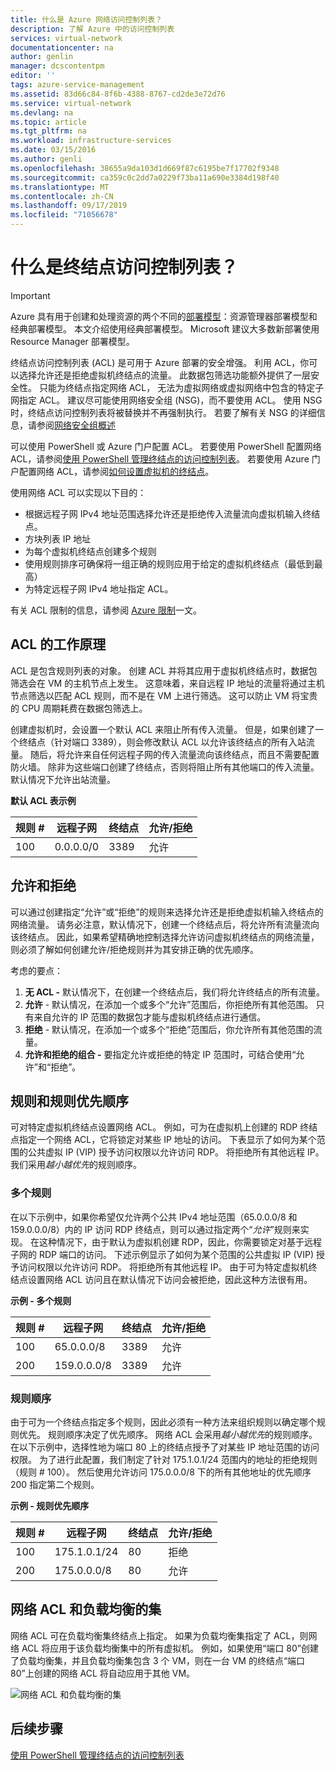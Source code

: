 ```yaml
---
title: 什么是 Azure 网络访问控制列表？
description: 了解 Azure 中的访问控制列表
services: virtual-network
documentationcenter: na
author: genlin
manager: dcscontentpm
editor: ''
tags: azure-service-management
ms.assetid: 83d66c84-8f6b-4388-8767-cd2de3e72d76
ms.service: virtual-network
ms.devlang: na
ms.topic: article
ms.tgt_pltfrm: na
ms.workload: infrastructure-services
ms.date: 03/15/2016
ms.author: genli
ms.openlocfilehash: 38655a9da103d1d669f87c6195be7f17702f9348
ms.sourcegitcommit: ca359c0c2dd7a0229f73ba11a690e3384d198f40
ms.translationtype: MT
ms.contentlocale: zh-CN
ms.lasthandoff: 09/17/2019
ms.locfileid: "71056678"
---
```

# <a name="what-is-an-endpoint-access-control-list"></a>什么是终结点访问控制列表？

> [!IMPORTANT]
> Azure 具有用于创建和处理资源的两个不同的[部署模型](../azure-resource-manager/resource-manager-deployment-model.md?toc=%2fazure%2fvirtual-network%2ftoc.json)：资源管理器部署模型和经典部署模型。 本文介绍使用经典部署模型。 Microsoft 建议大多数新部署使用 Resource Manager 部署模型。 

终结点访问控制列表 (ACL) 是可用于 Azure 部署的安全增强。 利用 ACL，你可以选择允许还是拒绝虚拟机终结点的流量。 此数据包筛选功能额外提供了一层安全性。 只能为终结点指定网络 ACL， 无法为虚拟网络或虚拟网络中包含的特定子网指定 ACL。 建议尽可能使用网络安全组 (NSG)，而不要使用 ACL。 使用 NSG 时，终结点访问控制列表将被替换并不再强制执行。 若要了解有关 NSG 的详细信息，请参阅[网络安全组概述](security-overview.md)

可以使用 PowerShell 或 Azure 门户配置 ACL。 若要使用 PowerShell 配置网络 ACL，请参阅[使用 PowerShell 管理终结点的访问控制列表](virtual-networks-acl-powershell.md)。 若要使用 Azure 门户配置网络 ACL，请参阅[如何设置虚拟机的终结点](../virtual-machines/windows/classic/setup-endpoints.md?toc=%2fazure%2fvirtual-machines%2fwindows%2fclassic%2ftoc.json)。

使用网络 ACL 可以实现以下目的：

* 根据远程子网 IPv4 地址范围选择允许还是拒绝传入流量流向虚拟机输入终结点。
* 方块列表 IP 地址
* 为每个虚拟机终结点创建多个规则
* 使用规则排序可确保将一组正确的规则应用于给定的虚拟机终结点（最低到最高）
* 为特定远程子网 IPv4 地址指定 ACL。

有关 ACL 限制的信息，请参阅 [Azure 限制](../azure-subscription-service-limits.md?toc=%2fazure%2fvirtual-network%2ftoc.json#networking-limits)一文。

## <a name="how-acls-work"></a>ACL 的工作原理
ACL 是包含规则列表的对象。 创建 ACL 并将其应用于虚拟机终结点时，数据包筛选会在 VM 的主机节点上发生。 这意味着，来自远程 IP 地址的流量将通过主机节点筛选以匹配 ACL 规则，而不是在 VM 上进行筛选。 这可以防止 VM 将宝贵的 CPU 周期耗费在数据包筛选上。

创建虚拟机时，会设置一个默认 ACL 来阻止所有传入流量。 但是，如果创建了一个终结点（针对端口 3389），则会修改默认 ACL 以允许该终结点的所有入站流量。 随后，将允许来自任何远程子网的传入流量流向该终结点，而且不需要配置防火墙。 除非为这些端口创建了终结点，否则将阻止所有其他端口的传入流量。 默认情况下允许出站流量。

**默认 ACL 表示例**

| **规则 #** | **远程子网** | **终结点** | **允许/拒绝** |
| --- | --- | --- | --- |
| 100 |0.0.0.0/0 |3389 |允许 |

## <a name="permit-and-deny"></a>允许和拒绝
可以通过创建指定“允许”或“拒绝”的规则来选择允许还是拒绝虚拟机输入终结点的网络流量。 请务必注意，默认情况下，创建一个终结点后，将允许所有流量流向该终结点。 因此，如果希望精确地控制选择允许访问虚拟机终结点的网络流量，则必须了解如何创建允许/拒绝规则并为其安排正确的优先顺序。

考虑的要点：

1. **无 ACL -** 默认情况下，在创建一个终结点后，我们将允许终结点的所有流量。
2. **允许** - 默认情况，在添加一个或多个“允许”范围后，你拒绝所有其他范围。 只有来自允许的 IP 范围的数据包才能与虚拟机终结点进行通信。
3. **拒绝** - 默认情况，在添加一个或多个“拒绝”范围后，你允许所有其他范围的流量。
4. **允许和拒绝的组合 -** 要指定允许或拒绝的特定 IP 范围时，可结合使用“允许”和“拒绝”。

## <a name="rules-and-rule-precedence"></a>规则和规则优先顺序
可对特定虚拟机终结点设置网络 ACL。 例如，可为在虚拟机上创建的 RDP 终结点指定一个网络 ACL，它将锁定对某些 IP 地址的访问。 下表显示了如何为某个范围的公共虚拟 IP (VIP) 授予访问权限以允许访问 RDP。 将拒绝所有其他远程 IP。 我们采用*越小越优先*的规则顺序。

### <a name="multiple-rules"></a>多个规则
在以下示例中，如果你希望仅允许两个公共 IPv4 地址范围（65.0.0.0/8 和 159.0.0.0/8）内的 IP 访问 RDP 终结点，则可以通过指定两个“*允许*”规则来实现。 在这种情况下，由于默认为虚拟机创建 RDP，因此，你需要锁定对基于远程子网的 RDP 端口的访问。 下述示例显示了如何为某个范围的公共虚拟 IP (VIP) 授予访问权限以允许访问 RDP。 将拒绝所有其他远程 IP。 由于可为特定虚拟机终结点设置网络 ACL 访问且在默认情况下访问会被拒绝，因此这种方法很有用。

**示例 - 多个规则**

| **规则 #** | **远程子网** | **终结点** | **允许/拒绝** |
| --- | --- | --- | --- |
| 100 |65.0.0.0/8 |3389 |允许 |
| 200 |159.0.0.0/8 |3389 |允许 |

### <a name="rule-order"></a>规则顺序
由于可为一个终结点指定多个规则，因此必须有一种方法来组织规则以确定哪个规则优先。 规则顺序决定了优先顺序。 网络 ACL 会采用*越小越优先*的规则顺序。 在以下示例中，选择性地为端口 80 上的终结点授予了对某些 IP 地址范围的访问权限。 为了进行此配置，我们制定了针对 175.1.0.1/24 范围内的地址的拒绝规则（规则 \# 100）。 然后使用允许访问 175.0.0.0/8 下的所有其他地址的优先顺序 200 指定第二个规则。

**示例 - 规则优先顺序**

| **规则 #** | **远程子网** | **终结点** | **允许/拒绝** |
| --- | --- | --- | --- |
| 100 |175.1.0.1/24 |80 |拒绝 |
| 200 |175.0.0.0/8 |80 |允许 |

## <a name="network-acls-and-load-balanced-sets"></a>网络 ACL 和负载均衡的集
网络 ACL 可在负载均衡集终结点上指定。 如果为负载均衡集指定了 ACL，则网络 ACL 将应用于该负载均衡集中的所有虚拟机。 例如，如果使用“端口 80”创建了负载均衡集，并且负载均衡集包含 3 个 VM，则在一台 VM 的终结点“端口 80”上创建的网络 ACL 将自动应用于其他 VM。

![网络 ACL 和负载均衡的集](./media/virtual-networks-acl/IC674733.png)

## <a name="next-steps"></a>后续步骤
[使用 PowerShell 管理终结点的访问控制列表](virtual-networks-acl-powershell.md)

